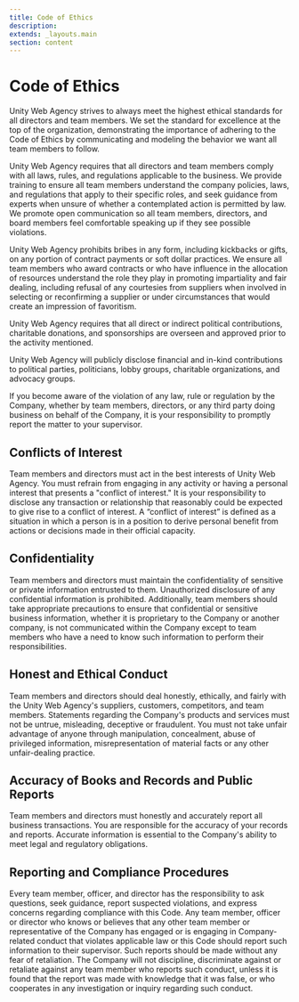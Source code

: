 ```yaml
---
title: Code of Ethics
description:
extends: _layouts.main
section: content
---
```


# Code of Ethics

Unity Web Agency strives to always meet the highest ethical standards for all directors and team members. We set the standard for excellence at the top of the organization, demonstrating the importance of adhering to the Code of Ethics by communicating and modeling the behavior we want all team members to follow.

Unity Web Agency requires that all directors and team members comply with all laws, rules, and regulations applicable to the business. We provide training to ensure all team members understand the company policies, laws, and regulations that apply to their specific roles, and seek guidance from experts when unsure of whether a contemplated action is permitted by law. We promote open communication so all team members, directors, and board members feel comfortable speaking up if they see possible violations.

Unity Web Agency prohibits bribes in any form, including kickbacks or gifts, on any portion of contract payments or soft dollar practices. We ensure all team members who award contracts or who have influence in the allocation of resources understand the role they play in promoting impartiality and fair dealing, including refusal of any courtesies from suppliers when involved in selecting or reconfirming a supplier or under circumstances that would create an impression of favoritism.

Unity Web Agency requires that all direct or indirect political contributions, charitable donations, and sponsorships are overseen and approved prior to the activity mentioned.

Unity Web Agency will publicly disclose financial and in-kind contributions to political parties, politicians, lobby groups, charitable organizations, and advocacy groups.

If you become aware of the violation of any law, rule or regulation by the Company, whether by team members, directors, or any third party doing business on behalf of the Company, it is your responsibility to promptly report the matter to your supervisor.

## Conflicts of Interest

Team members and directors must act in the best interests of Unity Web Agency. You must refrain from engaging in any activity or having a personal interest that presents a "conflict of interest." It is your responsibility to disclose any transaction or relationship that reasonably could be expected to give rise to a conflict of interest. A “conflict of interest” is defined as a situation in which a person is in a position to derive personal benefit from actions or decisions made in their official capacity.

## Confidentiality

Team members and directors must maintain the confidentiality of sensitive or private information entrusted to them. Unauthorized disclosure of any confidential information is prohibited. Additionally, team members should take appropriate precautions to ensure that confidential or sensitive business information, whether it is proprietary to the Company or another company, is not communicated within the Company except to team members who have a need to know such information to perform their responsibilities.

## Honest and Ethical Conduct

Team members and directors should deal honestly, ethically, and fairly with the Unity Web Agency's suppliers, customers, competitors, and team members. Statements regarding the Company's products and services must not be untrue, misleading, deceptive or fraudulent. You must not take unfair advantage of anyone through manipulation, concealment, abuse of privileged information, misrepresentation of material facts or any other unfair-dealing practice.

## Accuracy of Books and Records and Public Reports

Team members and directors must honestly and accurately report all business transactions. You are responsible for the accuracy of your records and reports. Accurate information is essential to the Company's ability to meet legal and regulatory obligations.

## Reporting and Compliance Procedures

Every team member, officer, and director has the responsibility to ask questions, seek guidance, report suspected violations, and express concerns regarding compliance with this Code. Any team member, officer or director who knows or believes that any other team member or representative of the Company has engaged or is engaging in Company-related conduct that violates applicable law or this Code should report such information to their supervisor. Such reports should be made without any fear of retaliation. The Company will not discipline, discriminate against or retaliate against any team member who reports such conduct, unless it is found that the report was made with knowledge that it was false, or who cooperates in any investigation or inquiry regarding such conduct.
